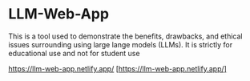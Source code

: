 # LLM-Web-App
This is a tool used to demonstrate the benefits, drawbacks, and ethical issues surrounding using large lange models (LLMs). It is strictly for educational use and not for student use


https://llm-web-app.netlify.app/ [https://llm-web-app.netlify.app/]